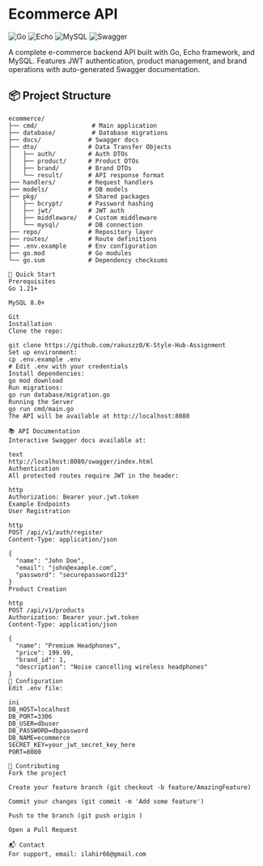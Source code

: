 # Ecommerce API

![Go](https://img.shields.io/badge/Go-1.21+-00ADD8?logo=go)
![Echo](https://img.shields.io/badge/Echo-v4-blue)
![MySQL](https://img.shields.io/badge/MySQL-8.0+-4479A1?logo=mysql)
![Swagger](https://img.shields.io/badge/Swagger-2.0-85EA2D?logo=swagger)

A complete e-commerce backend API built with Go, Echo framework, and MySQL. Features JWT authentication, product management, and brand operations with auto-generated Swagger documentation.

## 📦 Project Structure

```text
ecommerce/
├── cmd/               # Main application
├── database/          # Database migrations
├── docs/             # Swagger docs
├── dto/              # Data Transfer Objects
│   ├── auth/         # Auth DTOs
│   ├── product/      # Product DTOs
│   ├── brand/        # Brand DTOs
│   └── result/       # API response format
├── handlers/         # Request handlers
├── models/           # DB models
├── pkg/              # Shared packages
│   ├── bcrypt/       # Password hashing
│   ├── jwt/          # JWT auth
│   ├── middleware/   # Custom middleware
│   └── mysql/        # DB connection
├── repo/             # Repository layer
├── routes/           # Route definitions
├── .env.example      # Env configuration
├── go.mod            # Go modules
└── go.sum            # Dependency checksums

🚀 Quick Start
Prerequisites
Go 1.21+

MySQL 8.0+

Git
Installation
Clone the repo:

git clone https://github.com/rakuszz0/K-Style-Hub-Assignment
Set up environment:
cp .env.example .env
# Edit .env with your credentials
Install dependencies:
go mod download
Run migrations:
go run database/migration.go
Running the Server
go run cmd/main.go
The API will be available at http://localhost:8080

📚 API Documentation
Interactive Swagger docs available at:

text
http://localhost:8080/swagger/index.html
Authentication
All protected routes require JWT in the header:

http
Authorization: Bearer your.jwt.token
Example Endpoints
User Registration

http
POST /api/v1/auth/register
Content-Type: application/json

{
  "name": "John Doe",
  "email": "john@example.com",
  "password": "securepassword123"
}
Product Creation

http
POST /api/v1/products
Authorization: Bearer your.jwt.token
Content-Type: application/json

{
  "name": "Premium Headphones",
  "price": 199.99,
  "brand_id": 1,
  "description": "Noise cancelling wireless headphones"
}
🔧 Configuration
Edit .env file:

ini
DB_HOST=localhost
DB_PORT=3306
DB_USER=dbuser
DB_PASSWORD=dbpassword
DB_NAME=ecommerce
SECRET_KEY=your_jwt_secret_key_here
PORT=8080

🤝 Contributing
Fork the project

Create your feature branch (git checkout -b feature/AmazingFeature)

Commit your changes (git commit -m 'Add some feature')

Push to the branch (git push origin )

Open a Pull Request

📬 Contact
For support, email: ilahir66@gmail.com
